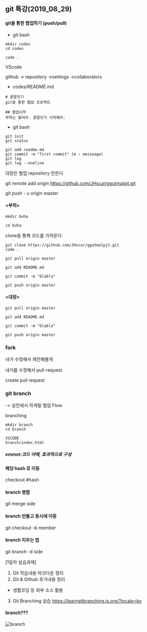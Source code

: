 
## git 특강(2019_08_29)

#### git을 통한 협업하기 (push/pull)

- git bash

```
mkdir codes
cd codes

code .
```

VScode

github -> repository ->settings ->collaborators

- codes/README.md



```
# 끝말잇기
git을 통한 협업 프로젝트

## 협업시작
부하는 들어라. 끝말잇기 시작해라.
```

- git bash

```
git init
git status

git add readme.md
git commit -m "first commit" (m : messeage)
git log
git log --oneline
```

대장은 협업 repository 만든다

git remote add origin https://github.com/JHscar/ggutmalpjt.git

git push - u origin master





#### <부하>

```
mkdir buha

cd buha
```

clone을 통해 코드를 가져온다.

```
git clone https://github.com/JHscar/ggutmalpjt.git
code .

git pull origin master

git add README.md

git commit -m "blabla"

git push origin master
```



#### <대장>

```
git pull origin master

git add README.md

git commit -m "blabla"

git push origin master
```





### fork

내가 수정해서 제안해볼게

내거를 수정해서 pull-request

create pull request



### git branch

->  실전에서 하게될 협업 Flow

branching

```
mkdir branch
cd branch

VSCODE
branch/index.html
```



##### emmet:코드 야매, 효과적으로 구성

#### 해당 hash 로 이동
checkout #hash

#### branch 병합
git merge side

#### branch 만들고 동시에 이동
git checkout -b member

#### branch 지우는 법
git branch -d side


[1일차 실습과제]
1. Git 학습내용 마크다운 정리
2. Git & Github 추가내용 정리
 - 생활코딩 등 외부 소스 활용
3. Git Branching 실습 https://learngitbranching.js.org/?locale=ko


#### branch???

![branch](https://user-images.githubusercontent.com/47058441/63921922-a71e9480-ca7e-11e9-95ef-da88b491677a.JPG)
